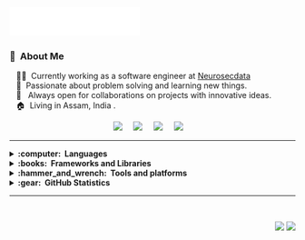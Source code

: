 <img src="images/svg/header_en.svg"></img>

### :space_invader: &nbsp;About Me

&nbsp;&nbsp;&nbsp;:technologist: &nbsp;Currently working as a software engineer at [Neurosecdata](https://neurosecdata.com)  \
&nbsp;&nbsp;&nbsp;:heartbeat: &nbsp;Passionate about problem solving and learning new things.\
&nbsp;&nbsp;&nbsp;:seedling: &nbsp; Always open for collaborations on projects with innovative ideas.\
&nbsp;&nbsp;&nbsp;:house: &nbsp;Living in Assam, India .

<p align="center">
  <a href="mailto:alhassan069@gmail.com?subject=Hi%20Alimul%20Hassan"><img src="https://img.shields.io/badge/gmail-%23D14836.svg?&style=for-the-badge&logo=gmail&logoColor=white" /></a>&nbsp;&nbsp;&nbsp;&nbsp;
  <a href="https://www.linkedin.com/in/alhassan069/"><img src="https://img.shields.io/badge/linkedin-%230077B5.svg?&style=for-the-badge&logo=linkedin&logoColor=white" /></a>&nbsp;&nbsp;&nbsp;&nbsp;
    <a href="https://alimulhassan.com" target="_blank"><img src="https://img.shields.io/badge/Portfolio-E34F26.svg?&style=for-the-badge&logo=ddd&logoColor=white" /></a>&nbsp;&nbsp;&nbsp;&nbsp;
  <a href="https://twitter.com/alhassan069"><img src="https://img.shields.io/badge/twitter-%231DA1F2.svg?&style=for-the-badge&logo=twitter&logoColor=white" /></a>&nbsp;&nbsp;&nbsp;&nbsp;

<!--   <a href="https://www.facebook.com/alhassan069"><img src="https://img.shields.io/badge/facebook-%233B5998.svg?&style=for-the-badge&logo=facebook&logoColor=white" /></a>&nbsp;&nbsp;&nbsp;&nbsp; -->
 
  </a>
</p>

<hr/>

<details>
  <summary><b>:computer: &nbsp;Languages</b></summary>
  <br/>

![HTML5](https://img.shields.io/badge/HTML5-E34F26.svg?&style=flat&logo=html5&logoColor=white)&nbsp;
![CSS3](https://img.shields.io/badge/CSS3-%231572B6.svg?&style=flat&logo=css3&logoColor=white)&nbsp;
![JavaScript](https://img.shields.io/badge/JAVASCRIPT-323330.svg?&style=flat&logo=javascript&logoColor=%23F7DF1E)&nbsp;
![Java](https://img.shields.io/badge/JAVA-007396.svg?&style=flat&logo=java&logoColor=white)&nbsp;
![Python](https://img.shields.io/badge/PYTHON-3776AB.svg?&style=flat&logo=python&logoColor=white)&nbsp;

</details>

<details>
  <summary><b>:books: &nbsp;Frameworks and Libraries</b></summary>
  <br/>

![MongoDB](https://img.shields.io/badge/MONGODB-47A248.svg?&style=flat&logo=mongodb&logoColor=white)&nbsp;
![ExpressJS](https://img.shields.io/badge/Express.js-404D59?style=flat)&nbsp;
![React](https://img.shields.io/badge/React-20232A?style=flat&logo=react&logoColor=61DAFB)&nbsp;
![NodeJS](https://img.shields.io/badge/NODEJS-339933.svg?&style=flat&logo=node.js&logoColor=white)&nbsp;\
![Bootstrap](https://img.shields.io/badge/Bootstrap-563D7C?style=flat&logo=bootstrap&logoColor=white)&nbsp;
![Tailwind](https://img.shields.io/badge/Tailwind_CSS-38B2AC?style=flat&logo=tailwind-css&logoColor=white)&nbsp;
![Redux](https://img.shields.io/badge/Redux-593D88?style=flat&logo=redux&logoColor=white)&nbsp;
![Redis](https://img.shields.io/badge/REDIS-DC382D.svg?&style=flat&logo=redis&logoColor=white)&nbsp;
![Nginx](https://img.shields.io/badge/NGINX-269539.svg?&style=flat&logo=nginx&logoColor=white)&nbsp;

</details>

<details>
  <summary><b>:hammer_and_wrench: &nbsp;Tools and platforms</b></summary>
  <br/>

![AWS](https://img.shields.io/badge/AMAZON%20AWS-232F3E.svg?&style=flat&logo=amazon-aws&logoColor=white)&nbsp;
![Git](https://img.shields.io/badge/GIT-%23F05033.svg?&style=flat&logo=git&logoColor=white)&nbsp;
![GitHub](https://img.shields.io/badge/GITHUB-%23121011.svg?&style=flat&logo=github&logoColor=white)&nbsp;
![LINUX](https://img.shields.io/badge/LINUX-FCC624?style=flat-square&logo=linux&logoColor=black)
![Postman](https://img.shields.io/badge/postman-6DB33F.svg?&style=flat&logo=ddd&logoColor=white)&nbsp;
![VSCode](https://img.shields.io/badge/VSCODE-007ACC.svg?&style=flat&logo=visual-studio-code)&nbsp;
![SCRUM](https://img.shields.io/badge/SCRUM-6DB33F.svg?&style=flat&logo=ddd&logoColor=white)&nbsp;

![PHOTOSHOP](https://img.shields.io/badge/PHOTOSHOP-31A8FF.svg?&style=flat&logo=adobe-photoshop&logoColor=white)&nbsp;
![ILLUSTRATOR](https://img.shields.io/badge/ILLUSTRATOR-FFAE1A.svg?&style=flat&logo=adobe-illustrator&logoColor=black)&nbsp;
</details>

<details>
  <summary><b>:gear: &nbsp;GitHub Statistics</b></summary>
  <br/>
    <p align="center">
        <img height="137px" src="https://github-readme-streak-stats.herokuapp.com/?user=alhassan069&hide_border=true&theme=nightowl" />
    </p>
    <p align="center">
        <img height="137px" src="https://github-readme-stats.vercel.app/api?username=alhassan069&hide_title=true&hide_border=true&show_icons=true&include_all_commits=true&count_private=true&line_height=21&theme=nightowl" /> <img height="137px" src="https://github-readme-stats.vercel.app/api/top-langs/?username=alhassan069&hide=html&hide_title=true&hide_border=true&layout=compact&langs_count=8&theme=nightowl" />
    </p>
</details>

<hr/>
<br/>

<p align="right">
<img src="https://komarev.com/ghpvc/?username=alhassan069&style=plastic&label=Views"><img>
<img src="https://badges.pufler.dev/visits/alhassan069/alhassan069?color=black&logo=github" />
</p>
